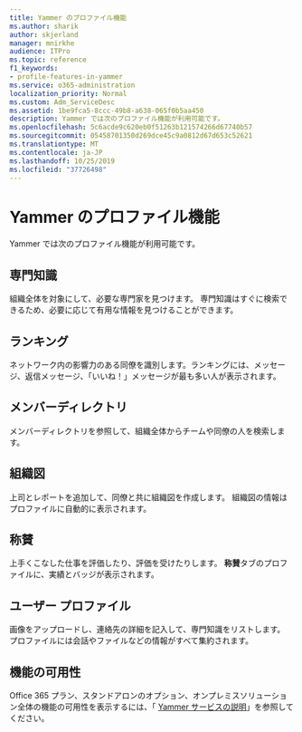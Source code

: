 ```yaml
---
title: Yammer のプロファイル機能
ms.author: sharik
author: skjerland
manager: mnirkhe
audience: ITPro
ms.topic: reference
f1_keywords:
- profile-features-in-yammer
ms.service: o365-administration
localization_priority: Normal
ms.custom: Adm_ServiceDesc
ms.assetid: 1be9fca5-8ccc-49b8-a638-065f0b5aa450
description: Yammer では次のプロファイル機能が利用可能です。
ms.openlocfilehash: 5c6acde9c620eb0f51263b121574266d67740b57
ms.sourcegitcommit: 05458701350d269dce45c9a0812d67d653c52621
ms.translationtype: MT
ms.contentlocale: ja-JP
ms.lasthandoff: 10/25/2019
ms.locfileid: "37726498"
---
```

# <a name="profile-features-in-yammer"></a>Yammer のプロファイル機能

Yammer では次のプロファイル機能が利用可能です。
 
## <a name="expertise"></a>専門知識

組織全体を対象にして、必要な専門家を見つけます。 専門知識はすぐに検索できるため、必要に応じて有用な情報を見つけることができます。

## <a name="leaderboards"></a>ランキング

ネットワーク内の影響力のある同僚を識別します。ランキングには、メッセージ、返信メッセージ、「いいね！」メッセージが最も多い人が表示されます。

## <a name="member-directory"></a>メンバーディレクトリ

メンバーディレクトリを参照して、組織全体からチームや同僚の人を検索します。
  
## <a name="org-chart"></a>組織図

上司とレポートを追加して、同僚と共に組織図を作成します。 組織図の情報はプロファイルに自動的に表示されます。
  
## <a name="praise"></a>称賛

上手くこなした仕事を評価したり、評価を受けたりします。 **称賛**タブのプロファイルに、実績とバッジが表示されます。
 
## <a name="user-profiles"></a>ユーザー プロファイル

画像をアップロードし、連絡先の詳細を記入して、専門知識をリストします。 プロファイルには会話やファイルなどの情報がすべて集約されます。
  
## <a name="feature-availability"></a>機能の可用性

Office 365 プラン、スタンドアロンのオプション、オンプレミスソリューション全体の機能の可用性を表示するには、「 [Yammer サービスの説明](yammer-service-description.md)」を参照してください。
  

